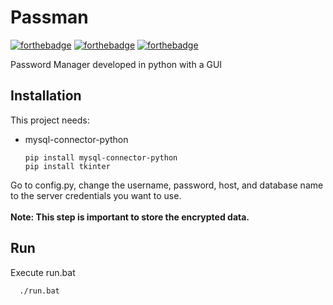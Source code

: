# Passman

[![forthebadge](https://forthebadge.com/images/badges/built-with-love.svg)](https://forthebadge.com)
[![forthebadge](https://forthebadge.com/images/badges/made-with-python.svg)](https://forthebadge.com)
[![forthebadge](https://forthebadge.com/images/badges/open-source.svg)](https://forthebadge.com)

Password Manager developed in python with a GUI

## Installation

This project needs:
* mysql-connector-python

      pip install mysql-connector-python
      pip install tkinter

Go to config.py, change the username, password, host, and database name to the server credentials you want to use.<br><br>
**Note: This step is important to store the encrypted data.**

## Run

Execute run.bat
      
      ./run.bat

